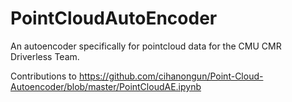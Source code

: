 # PointCloudAutoEncoder
An autoencoder specifically for pointcloud data for the CMU CMR Driverless Team.

Contributions to https://github.com/cihanongun/Point-Cloud-Autoencoder/blob/master/PointCloudAE.ipynb

